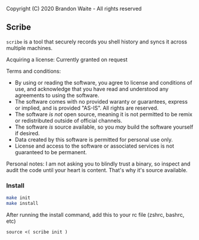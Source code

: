 Copyright (C) 2020 Brandon Waite - All rights reserved

## Scribe

`scribe` is a tool that securely records you shell history and syncs it across multiple machines.

Acquiring a license: Currently granted on request

Terms and conditions:
- By using or reading the software, you agree to license and conditions of use, and acknowledge that you have read and understood any agreements to using the software.
- The software comes with no provided waranty or guarantees, express or implied, and is provided "AS-IS". All rights are reserved.
- The software _is not_ open source, meaning it is not permitted to be remix or redistributed outside of official channels.
- The software _is_ source available, so you _may_ build the software yourself if desired.
- Data created by this software is permitted for personal use only.
- License and access to the software or associated services is not guaranteed to be permanent.

Personal notes:
I am not asking you to blindly trust a binary, so inspect and audit the code until your heart is content. That's why it's source available.

### Install

```bash
make init
make install
```

After running the install command, add this to your rc file (zshrc, bashrc, etc)
```
source <( scribe init )
```
